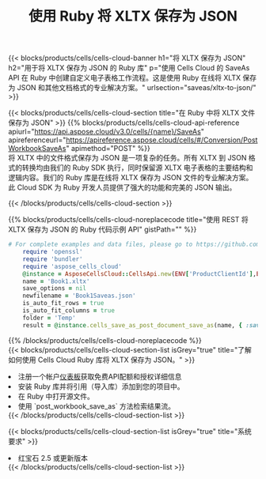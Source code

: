 ﻿---
title: 使用 Ruby 将 XLTX 保存为 JSON
description: 利用Aspose.Cells Cloud SDK for Ruby将XLTX格式文件保存为JSON格式文件。
kwords: Excel, Save XLTX as JSON, REST, Ruby
howto: How to save XLTX as JSON using Aspose.Cells Cloud Ruby library.
---
{{< blocks/products/cells/cells-cloud-banner h1="将 XLTX 保存为 JSON" h2="用于将 XLTX 保存为 JSON 的 Ruby 库" p="使用 Cells Cloud 的 SaveAs API 在 Ruby 中创建自定义电子表格工作流程。这是使用 Ruby 在线将 XLTX 保存为 JSON 和其他文档格式的专业解决方案。" urlsection="saveas/xltx-to-json/" >}}

{{< blocks/products/cells/cells-cloud-section title="在 Ruby 中将 XLTX 文件保存为 JSON" >}}
{{% blocks/products/cells/cells-cloud-api-reference apiurl="https://api.aspose.cloud/v3.0/cells/{name}/SaveAs" apireferenceurl="https://apireference.aspose.cloud/cells/#/Conversion/PostWorkbookSaveAs" apimethod="POST" %}}
<br/>
将 XLTX 中的文件格式保存为 JSON 是一项复杂的任务。所有 XLTX 到 JSON 格式的转换均由我们的 Ruby SDK 执行，同时保留源 XLTX 电子表格的主要结构和逻辑内容。我们的 Ruby 库是在线将 XLTX 保存为 JSON 文件的专业解决方案。此 Cloud SDK 为 Ruby 开发人员提供了强大的功能和完美的 JSON 输出。

{{< /blocks/products/cells/cells-cloud-section >}}

{{% blocks/products/cells/cells-cloud-noreplacecode title="使用 REST 将 XLTX 保存为 JSON 的 Ruby 代码示例 API" gistPath="" %}}
  
```ruby
# For complete examples and data files, please go to https://github.com/aspose-cells-cloud/aspose-cells-cloud-ruby/
    require 'openssl'
    require 'bundler'
    require 'aspose_cells_cloud'
    @instance = AsposeCellsCloud::CellsApi.new(ENV['ProductClientId'],ENV['ProductClientSecret'])
    name = 'Book1.xltx'
    save_options = nil
    newfilename = 'Book1Saveas.json'
    is_auto_fit_rows = true
    is_auto_fit_columns = true
    folder = 'Temp'
    result = @instance.cells_save_as_post_document_save_as(name, { :save_options=>save_options, :newfilename=>(folder+"/"+newfilename), :is_auto_fit_rows=>is_auto_fit_rows, :is_auto_fit_columns=>is_auto_fit_columns, :folder=>folder})
```
  
{{% /blocks/products/cells/cells-cloud-noreplacecode %}}
<br/>
{{< blocks/products/cells/cells-cloud-section-list isGrey="true" title="了解如何使用 Cells Cloud Ruby 库将 XLTX 保存为 JSON。" >}}
<li>注册一个帐户<a href="https://dashboard.aspose.cloud/">仪表板</a>获取免费API配额和授权详细信息</li>
<li>安装 Ruby 库并将引用（导入库）添加到您的项目中。</li>
<li>在 Ruby 中打开源文件。</li>
<li>使用 `post_workbook_save_as` 方法检索结果流。</li>
{{< /blocks/products/cells/cells-cloud-section-list >}}

{{< blocks/products/cells/cells-cloud-section-list isGrey="true" title="系统要求" >}}
<li>红宝石 2.5 或更新版本</li>
{{< /blocks/products/cells/cells-cloud-section-list >}}
